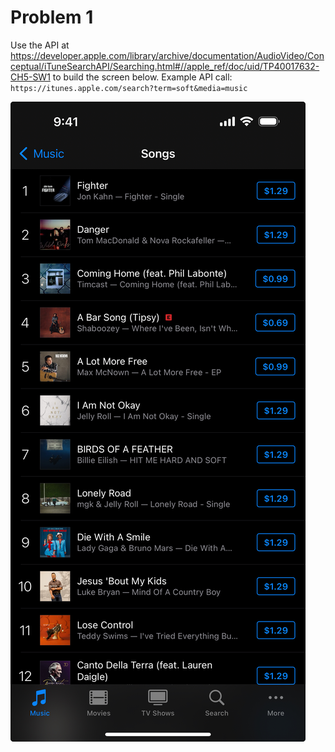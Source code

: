 # Problem 1

Use the API at https://developer.apple.com/library/archive/documentation/AudioVideo/Conceptual/iTuneSearchAPI/Searching.html#//apple_ref/doc/uid/TP40017632-CH5-SW1 to build the screen below. Example API call: `https://itunes.apple.com/search?term=soft&media=music`

![Music screen](./music-screen.jpeg)